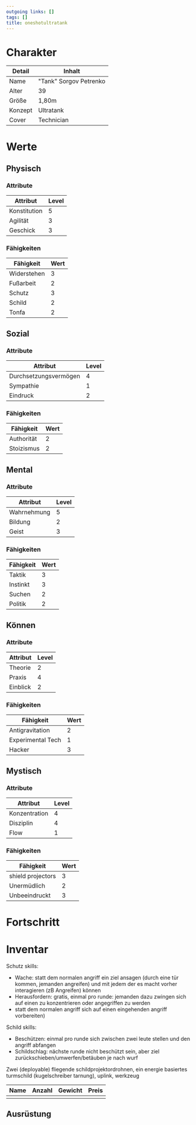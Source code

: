 ```yaml
---
outgoing links: []
tags: []
title: oneshotultratank
---
```

# Charakter
|Detail|Inhalt|
|-|-|
|Name |"Tank" Sorgov Petrenko |
|Alter |39|
|Größe|1,80m|
|Konzept|Ultratank|
|Cover | Technician |

# Werte
## Physisch
### Attribute
|Attribut|Level|
|-|-|
| Konstitution | 5 |
| Agilität | 3 |
| Geschick | 3 |

### Fähigkeiten
|Fähigkeit|Wert|
|-|-|
| Widerstehen | 3|
| Fußarbeit | 2|
| Schutz | 3| 
| Schild | 2|
| Tonfa | 2|

## Sozial
### Attribute 
|Attribut|Level|
|-|-|
| Durchsetzungsvermögen | 4 |
| Sympathie | 1 |
| Eindruck | 2 |


### Fähigkeiten
|Fähigkeit|Wert|
|-|-|
| Authorität | 2|
| Stoizismus | 2|


## Mental
### Attribute 
|Attribut|Level|
|-|-|
| Wahrnehmung | 5 |
| Bildung | 2 |
| Geist | 3 |


### Fähigkeiten
|Fähigkeit|Wert|
|-|-|
| Taktik | 3|
| Instinkt | 3|
| Suchen | 2|
| Politik | 2|


## Können
### Attribute 
|Attribut|Level|
|-|-|
| Theorie | 2 |
| Praxis | 4 |
| Einblick | 2 |


### Fähigkeiten
|Fähigkeit|Wert|
|-|-|
| Antigravitation | 2|
| Experimental Tech | 1|
| Hacker | 3|

## Mystisch
### Attribute 
|Attribut|Level|
|-|-|
| Konzentration | 4 |
| Disziplin | 4 |
| Flow | 1 |


### Fähigkeiten
|Fähigkeit|Wert|
|-|-|
| shield projectors | 3|
| Unermüdlich | 2|
| Unbeeindruckt | 3|


# Fortschritt

# Inventar

Schutz skills:
 - Wache: statt dem normalen angriff ein ziel ansagen (durch eine tür kommen, jemanden angreifen) und mit jedem der es macht vorher interagieren (zB Angreifen) können
 - Herausfordern: gratis, einmal pro runde: jemanden dazu zwingen sich auf einen zu konzentrieren oder angegriffen zu werden
 - statt dem normalen angriff sich auf einen eingehenden angriff vorbereiten)

Schild skills: 
 - Beschützen: einmal pro runde sich zwischen zwei leute stellen und den angriff abfangen
 - Schildschlag: nächste runde nicht beschützt sein, aber ziel zurückschieben/umwerfen/betäuben je nach wurf

Zwei (deployable) fliegende schildprojektordrohnen, ein energie basiertes turmschild (kugelschreiber tarnung), uplink, werkzeug

|Name|Anzahl|Gewicht|Preis|
|---|---|---|---|
|||||

## Ausrüstung


